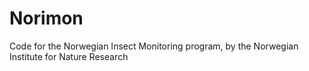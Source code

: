 # Norimon
Code for the Norwegian Insect Monitoring program, by the Norwegian Institute for Nature Research
